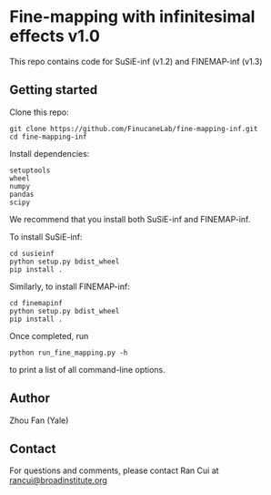 # Fine-mapping with infinitesimal effects v1.0
This repo contains code for SuSiE-inf (v1.2) and FINEMAP-inf (v1.3)

## Getting started

Clone this repo:
```
git clone https://github.com/FinucaneLab/fine-mapping-inf.git
cd fine-mapping-inf
```
Install dependencies:
```
setuptools
wheel
numpy
pandas
scipy
```

We recommend that you install both SuSiE-inf and FINEMAP-inf.

To install SuSiE-inf:
```
cd susieinf
python setup.py bdist_wheel
pip install .
```
Similarly, to install FINEMAP-inf:
```
cd finemapinf
python setup.py bdist_wheel
pip install .
```
Once completed, run
```
python run_fine_mapping.py -h
```
to print a list of all command-line options.

## Author
Zhou Fan (Yale)

## Contact
For questions and comments, please contact Ran Cui at rancui@broadinstitute.org
